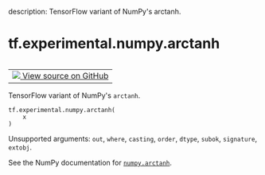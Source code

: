 description: TensorFlow variant of NumPy's arctanh.

<div itemscope itemtype="http://developers.google.com/ReferenceObject">
<meta itemprop="name" content="tf.experimental.numpy.arctanh" />
<meta itemprop="path" content="Stable" />
</div>

# tf.experimental.numpy.arctanh

<!-- Insert buttons and diff -->

<table class="tfo-notebook-buttons tfo-api nocontent" align="left">
<td>
  <a target="_blank" href="https://github.com/tensorflow/tensorflow/blob/r2.4/tensorflow/python/ops/numpy_ops/np_math_ops.py#L724-L726">
    <img src="https://www.tensorflow.org/images/GitHub-Mark-32px.png" />
    View source on GitHub
  </a>
</td>
</table>



TensorFlow variant of NumPy's `arctanh`.

<pre class="devsite-click-to-copy prettyprint lang-py tfo-signature-link">
<code>tf.experimental.numpy.arctanh(
    x
)
</code></pre>



<!-- Placeholder for "Used in" -->

Unsupported arguments: `out`, `where`, `casting`, `order`, `dtype`, `subok`, `signature`, `extobj`.

See the NumPy documentation for [`numpy.arctanh`](https://numpy.org/doc/1.16/reference/generated/numpy.arctanh.html).
